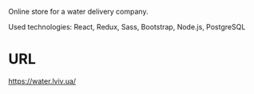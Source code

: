 Online store for a water delivery company.

Used technologies: React, Redux, Sass, Bootstrap, Node.js, PostgreSQL

# URL
https://water.lviv.ua/
